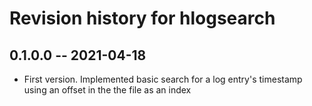 # Revision history for hlogsearch

## 0.1.0.0 -- 2021-04-18

* First version. Implemented basic search for a log entry's timestamp using an offset in the the file as an index
